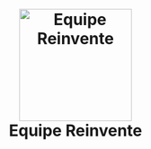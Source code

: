 <h1 align="center">
  <br>
    <img src="./equipe-reinvente.jpg" alt="Equipe Reinvente" width="200">
  <br>
  Equipe Reinvente
  <br>
</h1>
